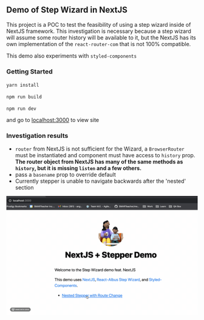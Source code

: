 ## Demo of Step Wizard in NextJS

This project is a POC to test the feasibility of using a step wizard inside of NextJS framework. This investigation is necessary because a step wizard will assume some router history will be available to it, but the NextJS has its own implementation of the `react-router-com` that is not 100% compatible.

This demo also experiments with `styled-components`

### Getting Started

`yarn install`

`npm run build`

`npm run dev`

and go to [localhost:3000](http://localhost:3000) to view site

### Investigation results
* `router` from NextJS is not sufficient for the Wizard, a `BrowserRouter` must be instantiated and component must have access to `history` prop. __The router object from NextJS has many of the same methods as `history`, but it is missing `listen` and a few others.__
* pass a `basename` prop to override default
* Currently stepper is unable to navigate backwards after the 'nested' section


![alt text](/public/demo.gif)
